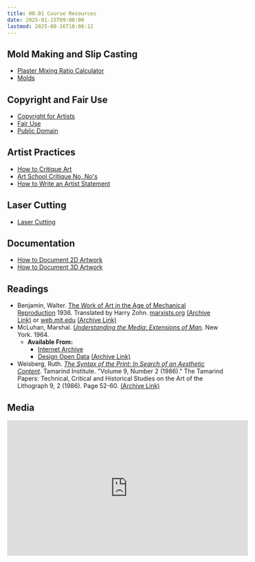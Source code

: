 ```yaml
---
title: 00.01 Course Resources
date: 2025-01-15T09:00:00
lastmod: 2025-08-16T10:08:12
---
```


## Mold Making and Slip Casting

- [Plaster Mixing Ratio Calculator](../../../../making/plaster-calculator.md)
- [Molds](../../../../making/molds.md)

## Copyright and Fair Use

- [Copyright for Artists](../../../../copyright/copyright-for-artists.md)
- [Fair Use](../../../../copyright/fair-use.md)
- [Public Domain](../../../../copyright/public-domain.md)

## Artist Practices

- [How to Critique Art](../../../../art-faq/how-to-critique-art.md)
- [Art School Critique No, No's](../../../../art-faq/art-school-critique-no-nos.md)
- [How to Write an Artist Statement](../../../../art-faq/how-to-write-an-artist-statement.md)

## Laser Cutting

- [Laser Cutting](../../../../digital-fabrication/laser-cutting/laser-cutting.md)

## Documentation

- [How to Document 2D Artwork](../../../../photography/how-to-document-2d-artwork.md)
- [How to Document 3D Artwork](../../../../photography/how-to-document-3d-artwork.md)

## Readings

- Benjamin, Walter. [The Work of Art in the Age of Mechanical Reproduction](https://www.marxists.org/reference/subject/philosophy/works/ge/benjamin.htm) 1936. Translated by Harry Zohn. [marxists.org](https://www.marxists.org/) [(Archive Link)](https://web.archive.org/web/20240418175200/https://www.marxists.org/reference/subject/philosophy/works/ge/benjamin.htm) or [web.mit.edu](https://web.mit.edu/) [(Archive Link)](https://web.archive.org/web/20240622141032/https://web.mit.edu/allanmc/www/benjamin.pdf)
- McLuhan, Marshal. [_Understanding the Media: Extensions of Man_](https://archive.org/details/ETC0624/). New York. 1964.
  - **Available From:**
    - [Internet Archive](https://archive.org/details/ETC0624/)
    - [Design Open Data](https://designopendata.wordpress.com/wp-content/uploads/2014/05/understanding-media-mcluhan.pdf) [(Archive Link)](https://web.archive.org/web/20240428061708/https://designopendata.wordpress.com/wp-content/uploads/2014/05/understanding-media-mcluhan.pdf)
- Weisberg, Ruth. [_The Syntax of the Print: In Search of an Aesthetic Content_](https://digitalrepository.unm.edu/tamarind_papers/vol9/iss2/1/). Tamarind Institute. "Volume 9, Number 2 (1986)." The Tamarind Papers: Technical, Critical and Historical Studies on the Art of the Lithograph 9, 2 (1986). Page 52-60. [(Archive Link)](https://web.archive.org/web/20230826184444/https://digitalrepository.unm.edu/tamarind_papers/vol9/iss2/1/)

## Media

<div class="video-grid">

<div class="iframe-16-9-container">
<iframe class="youTubeIframe" width="560" height="315" src="https://www.youtube.com/embed/t1axnba_Ueg?si=adjl9cxo1CEHvsaZ" title="YouTube video player" frameborder="0" allow="accelerometer; autoplay; clipboard-write; encrypted-media; gyroscope; picture-in-picture; web-share" referrerpolicy="strict-origin-when-cross-origin" allowfullscreen></iframe>
</div>

</div>
